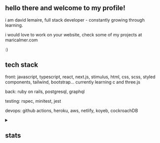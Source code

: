 ## hello there and welcome to my profile!

i am david lemaire, full stack developer - constantly growing through learning.

i would love to work on your website, check some of my projects at maricalmer.com

:)

## tech stack

front: javascript, typescript, react, next.js, stimulus, html, css, scss, styled components, tailwind, bootstrap… currently learning c and three.js

back: ruby on rails, postgresql, graphql

testing: rspec, minitest, jest

devops: github actions, heroku, aws, netlify, koyeb, cockroachDB


<details>
<summary><h2>stats</h2></summary>
<br />
<!--START_SECTION:data-section-->
<img src="https://github-readme-stats.vercel.app/api/top-langs?username=maricalmer&theme=nightowl" />
<!--END_SECTION:data-section-->
</details>
